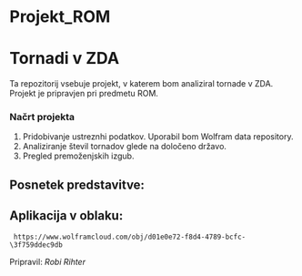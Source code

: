 # Projekt_ROM

# Tornadi v ZDA

Ta repozitorij vsebuje projekt, v katerem bom analiziral tornade v ZDA.
Projekt je pripravjen pri predmetu ROM.

### Načrt projekta 

1. Pridobivanje ustreznhi podatkov. Uporabil bom Wolfram data repository.
2. Analiziranje števil tornadov glede na določeno državo.
3. Pregled premoženjskih izgub.

## Posnetek predstavitve: 

## Aplikacija v oblaku: 
     https://www.wolframcloud.com/obj/d01e0e72-f8d4-4789-bcfc-\3f759ddec9db

Pripravil: *Robi Rihter*   

